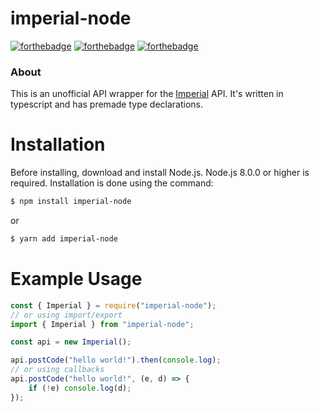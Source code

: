# imperial-node

[![forthebadge](https://forthebadge.com/images/badges/built-with-love.svg)](https://forthebadge.com)
[![forthebadge](https://forthebadge.com/images/badges/made-with-typescript.svg)](https://forthebadge.com)
[![forthebadge](https://forthebadge.com/images/badges/not-a-bug-a-feature.svg)](https://forthebadge.com)

### About

This is an unofficial API wrapper for the [Imperial](http://imperialb.in/) API.
It's written in typescript and has premade type declarations.

# Installation

Before installing, download and install Node.js. Node.js 8.0.0 or higher is required.
Installation is done using the command:

```sh
$ npm install imperial-node
```

or

```sh
$ yarn add imperial-node
```

# Example Usage

```js
const { Imperial } = require("imperial-node");
// or using import/export
import { Imperial } from "imperial-node";

const api = new Imperial();

api.postCode("hello world!").then(console.log);
// or using callbacks
api.postCode("hello world!", (e, d) => {
	if (!e) console.log(d);
});
```
